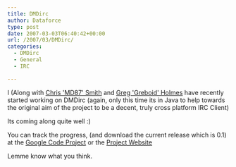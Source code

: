 ```yaml
---
title: DMDirc
author: Dataforce
type: post
date: 2007-03-03T06:40:42+00:00
url: /2007/03/DMDirc/
categories:
  - DMDirc
  - General
  - IRC

---
```

I (Along with [Chris 'MD87' Smith](http://www.md87.co.uk) and [Greg 'Greboid' Holmes](http://www.greboid.com) have recently started working on DMDirc (again, only this time its in Java to help towards the original aim of the project to be a decent, truly cross platform IRC Client)

Its coming along quite well :)

You can track the progress, (and download the current release which is 0.1) at the [Google Code Project](http://code.google.com/p/dmdirc) or the [Project Website](http://www.dmdirc.com/)

Lemme know what you think.
